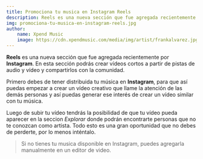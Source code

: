 ```yaml
---
title: Promociona tu musica en Instagram Reels
description: Reels es una nueva sección que fue agregada recientemente por Instagram. En esta sección podrás crear vídeos cortos a partir de pistas de audio y vídeo y compartirlos con la comunidad.
img: promociona-tu-musica-en-instagram-reels.jpg
author:
    name: Xpend Music
    image: https://cdn.xpendmusic.com/media/img/artist/frankalvarez.jpg
---
```


**Reels** es una nueva sección que fue agregada recientemente por **Instagram**. En esta sección podrás crear vídeos cortos a partir de pistas de audio y vídeo y compartirlos con la comunidad.

Primero debes de tener distribuida tu música en **Instagram**, para que así puedas empezar a crear un vídeo creativo que llame la atención de las demás personas y así puedas generar ese interés de crear un vídeo similar con tu música.

Luego de subir tu vídeo tendrás la posibilidad de que tu vídeo pueda aparecer en la seccion *Explorar* donde podrán encontrarte personas que no te conozcan como artista. Todo esto es una gran oportunidad que no debes de perderte, por lo menos inténtalo.

> Si no tienes tu musica disponible en Instagram, puedes agregarla manualmente en un editor de video.